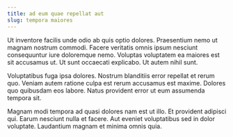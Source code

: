 ```yaml
---
title: ad eum quae repellat aut
slug: tempora maiores
---
```


Ut inventore facilis unde odio ab quis optio dolores. Praesentium nemo ut magnam nostrum commodi. Facere veritatis omnis ipsum nesciunt consequuntur iure doloremque nemo. Voluptas voluptatem ea maiores est sit accusamus ut. Ut sunt occaecati explicabo. Ut autem nihil sunt.

Voluptatibus fuga ipsa dolores. Nostrum blanditiis error repellat et rerum quo. Veniam autem ratione culpa est rerum accusamus est maxime. Dolores quo quibusdam eos labore. Natus provident error ut eum assumenda tempora sit.

Magnam modi tempora ad quasi dolores nam est ut illo. Et provident adipisci qui. Earum nesciunt nulla et facere. Aut eveniet voluptatibus sed in dolor voluptate. Laudantium magnam et minima omnis quia.
